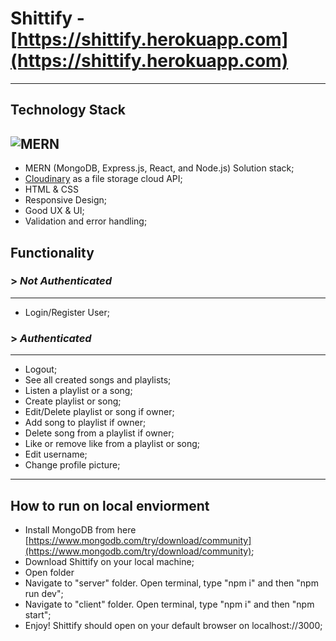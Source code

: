 # Shittify - [https://shittify.herokuapp.com](https://shittify.herokuapp.com)
---
## Technology Stack
![MERN](https://miro.medium.com/max/1400/1*k0SazfSJ-tPSBbt2WDYIyw.png)
---
* MERN (MongoDB, Express.js, React, and Node.js) Solution stack;
* [Cloudinary](https://cloudinary.com/) as a file storage cloud API;
* HTML & CSS
* Responsive Design;
* Good UX & UI;
* Validation and error handling;
## Functionality
### > _Not Authenticated_
---
* Login/Register User;
### > _Authenticated_
---
* Logout;
* See all created songs and playlists;
* Listen a playlist or a song;
* Create playlist or song;
* Edit/Delete playlist or song if owner;
* Add song to playlist if owner;
* Delete song from a playlist if owner;
* Like or remove like from a playlist or song;
* Edit username;
* Change profile picture;
***
## How to run on local enviorment
* Install MongoDB from here [https://www.mongodb.com/try/download/community](https://www.mongodb.com/try/download/community);
* Download Shittify on your local machine;
* Open folder
* Navigate to "server" folder. Open terminal, type "npm i" and then "npm run dev";
* Navigate to "client" folder. Open terminal, type "npm i" and then "npm start";
* Enjoy! Shittify should open on your default browser on localhost://3000;
